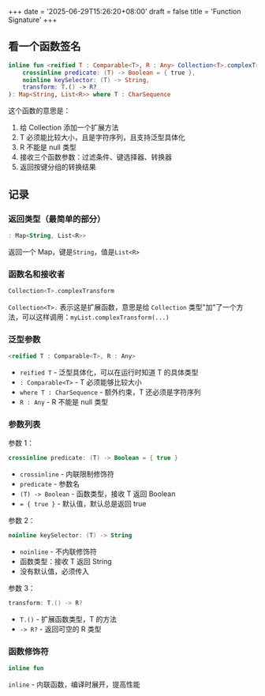 +++
date = '2025-06-29T15:26:20+08:00'
draft = false
title = 'Function Signature'
+++

## 看一个函数签名

```kotlin
inline fun <reified T : Comparable<T>, R : Any> Collection<T>.complexTransform(
    crossinline predicate: (T) -> Boolean = { true },
    noinline keySelector: (T) -> String,
    transform: T.() -> R?
): Map<String, List<R>> where T : CharSequence
```

这个函数的意思是：

1. 给 Collection 添加一个扩展方法
2. T 必须能比较大小，且是字符序列，且支持泛型具体化
3. R 不能是 null 类型
4. 接收三个函数参数：过滤条件、键选择器、转换器
5. 返回按键分组的转换结果

## 记录

### 返回类型（最简单的部分）

```kotlin
: Map<String, List<R>>
```

返回一个 Map，键是`String`，值是`List<R>`

### 函数名和接收者

```kotlin
Collection<T>.complexTransform
```

`Collection<T>.` 表示这是扩展函数，意思是给 `Collection` 类型"加"了一个方法，可以这样调用：`myList.complexTransform(...)`

### 泛型参数

```kotlin
<reified T : Comparable<T>, R : Any>
```

- `reified T` - 泛型具体化，可以在运行时知道 T 的具体类型
- `: Comparable<T>` - T 必须能够比较大小
- `where T : CharSequence` - 额外约束，T 还必须是字符序列
- `R : Any` - R 不能是 null 类型

### 参数列表

参数 1：

```kotlin
crossinline predicate: (T) -> Boolean = { true }
```

- `crossinline` - 内联限制修饰符
- `predicate` - 参数名
- `(T) -> Boolean` - 函数类型，接收 T 返回 Boolean
- `= { true }` - 默认值，默认总是返回 true

参数 2：

```kotlin
noinline keySelector: (T) -> String
```

- `noinline` - 不内联修饰符
- 函数类型：接收 T 返回 String
- 没有默认值，必须传入

参数 3：

```kotlin
transform: T.() -> R?
```

- `T.()` - 扩展函数类型，T 的方法
- `-> R?` - 返回可空的 R 类型

### 函数修饰符

```kotlin
inline fun
```

`inline` - 内联函数，编译时展开，提高性能
